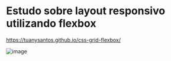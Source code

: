 # Estudo sobre layout responsivo utilizando flexbox

https://tuanysantos.github.io/css-grid-flexbox/

![image](https://user-images.githubusercontent.com/32689869/164739122-df4e8ed0-f504-45d4-91c8-985593d6361b.png)
